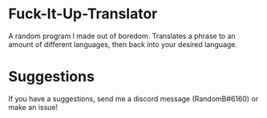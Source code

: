 # Fuck-It-Up-Translator
A random program I made out of boredom. Translates a phrase to an amount of different languages, then back into your desired language.

# Suggestions
If you have a suggestions, send me a discord message (RandomB#6160) or make an issue!
